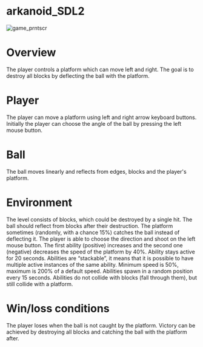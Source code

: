 # arkanoid_SDL2

![game_prntscr](https://user-images.githubusercontent.com/122164162/211161892-99c87cfa-6de3-45fe-aa62-7076e178c2a9.png)

# Overview
The player controls a platform which can move left and right. The goal is to destroy all
blocks by deflecting the ball with the platform.
# Player
The player can move a platform using left and right arrow keyboard buttons. Initially the
player can choose the angle of the ball by pressing the left mouse button.
# Ball 
The ball moves linearly and reflects from edges, blocks and the
player's platform.
# Environment
The level consists of blocks, which could be destroyed by a single hit. The ball should
reflect from blocks after their destruction.
The platform sometimes (randomly, with a chance 15%) catches the ball instead of deflecting it. The player is able to choose the direction and shoot on the left mouse button.
The first ability (positive) increases and the second one (negative) decreases the speed of the platform by 40%. Ability stays active for 20 seconds. Abilities are “stackable”, it means that it is possible to have multiple active instances of the same ability. Minimum speed is 50%, maximum is 200% of a default speed.
Abilities spawn in a random position every 15 seconds. Abilities do not collide with blocks (fall through them), but still collide with a platform. 
# Win/loss conditions
The player loses when the ball is not caught by the platform. Victory can be achieved by
destroying all blocks and catching the ball with the platform after.
